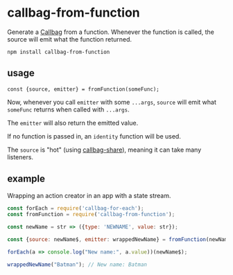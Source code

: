 # callbag-from-function

Generate a [Callbag](https://github.com/callbag/callbag) from a function. Whenever the function is called, the source will emit what the function returned.

`npm install callbag-from-function`

## usage

```
const {source, emitter} = fromFunction(someFunc);
```

Now, whenever you call `emitter` with some `...args`, `source` will emit what `someFunc` returns when called with `...args`.

The `emitter` will also return the emitted value.

If no function is passed in, an `identity` function will be used.

The `source` is "hot" (using [callbag-share](https://github.com/staltz/callbag-share)), meaning it can take many listeners.

## example

Wrapping an action creator in an app with a state stream.

```js
const forEach = require('callbag-for-each');
const fromFunction = require('callbag-from-function');

const newName = str => ({type: 'NEWNAME', value: str});

const {source: newName$, emitter: wrappedNewName} = fromFunction(newName);

forEach(a => console.log("New name:", a.value))(newName$);

wrappedNewName("Batman"); // New name: Batman
```
